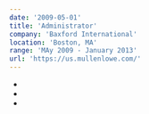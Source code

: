 ```yaml
---
date: '2009-05-01'
title: 'Administrator'
company: 'Baxford International'
location: 'Boston, MA'
range: 'MAy 2009 - January 2013'
url: 'https://us.mullenlowe.com/'
---
```


- 
- 
- 
